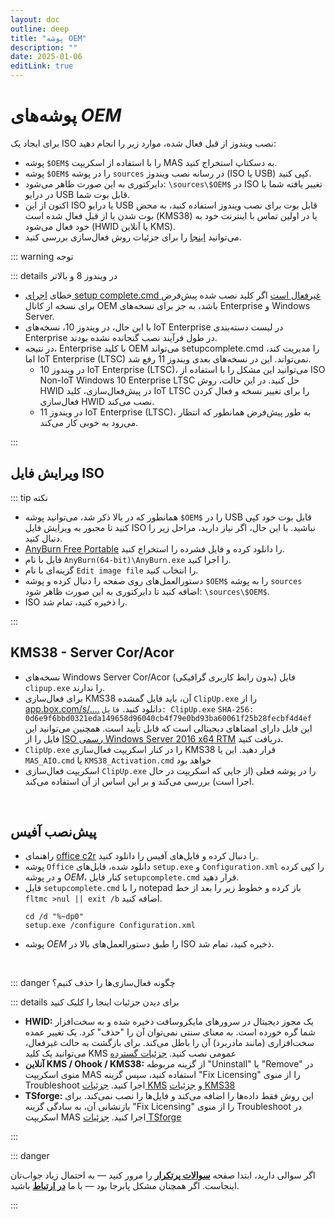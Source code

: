 ```yaml
---
layout: doc
outline: deep
title: "پوشه OEM"
description: ""
date: 2025-01-06
editLink: true
---
```


# پوشه‌های $OEM$

برای ایجاد یک ISO نصب ویندوز از قبل فعال شده، موارد زیر را انجام دهید:
-   پوشه `$OEM$` را با استفاده از اسکریپت MAS به دسکتاپ استخراج کنید.
-   پوشه `$OEM$` را در پوشه `sources` در رسانه نصب ویندوز (ISO یا USB) کپی کنید.
-   دایرکتوری به این صورت ظاهر می‌شود: `\sources\$OEM$` در ISO تغییر یافته شما یا در درایو USB قابل بوت شما.
-   اکنون از این ISO یا درایو USB قابل بوت برای نصب ویندوز استفاده کنید، به محض بوت شدن یا از قبل فعال شده است (KMS38) یا در اولین تماس با اینترنت خود به خود فعال می‌شود (HWID یا آنلاین KMS).
-   می‌توانید [اینجا][1] را برای جزئیات روش فعال‌سازی بررسی کنید.

::: warning توجه

::: details در ویندوز 8 و بالاتر

- خطای [اجرای setup complete.cmd غیرفعال است][2] اگر کلید نصب شده پیش‌فرض برای نسخه از کانال OEM باشد، به جز برای نسخه‌های Enterprise و Windows Server.
- با این حال، در ویندوز 10، نسخه‌های IoT Enterprise در لیست دسته‌بندی Enterprise در طول فرآیند نصب گنجانده نشده بودند.
- در نتیجه، Enterprise با کلید OEM می‌تواند setupcomplete.cmd را مدیریت کند، اما IoT Enterprise (LTSC) نمی‌تواند. این در نسخه‌های بعدی ویندوز 11 رفع شد.
    - در ویندوز 10 IoT Enterprise (LTSC)، می‌توانید این مشکل را با استفاده از ISO Non-IoT Windows 10 Enterprise LTSC حل کنید. در این حالت، روش HWID در پیش‌فعال‌سازی، کلید IoT LTSC را برای تغییر نسخه و فعال کردن فعال‌سازی HWID نصب می‌کند.
    - در ویندوز 11 IoT Enterprise (LTSC)، به طور پیش‌فرض همانطور که انتظار می‌رود به خوبی کار می‌کند.

:::

## ویرایش فایل ISO

::: tip  نکته

- همانطور که در بالا ذکر شد، می‌توانید پوشه `$OEM$` را در USB قابل بوت خود کپی کنید تا مجبور به ویرایش فایل ISO نباشید. با این حال، اگر نیاز دارید، مراحل زیر را دنبال کنید.
- [AnyBurn Free Portable][3] را دانلود کرده و فایل فشرده را استخراج کنید.
- فایل با نام `AnyBurn(64-bit)\AnyBurn.exe` را اجرا کنید.
- گزینه‌ای با نام `Edit image file` را انتخاب کنید.
- دستورالعمل‌های روی صفحه را دنبال کرده و پوشه `$OEM$` را به پوشه `sources` اضافه کنید تا دایرکتوری به این صورت ظاهر شود: `\sources\$OEM$`.
- ISO را ذخیره کنید، تمام شد.

:::

## KMS38 - Server Cor/Acor

-   نسخه‌های Windows Server Cor/Acor (بدون رابط کاربری گرافیکی) فایل `clipup.exe` را ندارند.
-   برای فعال‌سازی KMS38 آن، باید فایل گمشده `ClipUp.exe` را از [app.box.com/s/....][4] دانلود کنید.
    `فایل: ClipUp.exe`
    `SHA-256: 0d6e9f6bbd0321eda149658d96040cb4f79e0bd93ba60061f25b28fecbf4d4ef`
    این فایل دارای امضاهای دیجیتالی است که قابل تأیید است. همچنین می‌توانید این فایل را از [ISO رسمی Windows Server 2016 x64 RTM][5] دریافت کنید.
-   `ClipUp.exe` را در کنار اسکریپت فعال‌سازی KMS38 قرار دهید. این یا `MAS_AIO.cmd` یا `KMS38_Activation.cmd` خواهد بود
-   اسکریپت فعال‌سازی `ClipUp.exe` را در پوشه فعلی (از جایی که اسکریپت در حال اجرا است) بررسی می‌کند و بر این اساس از آن استفاده می‌کند.

</br>

##  پیش‌نصب آفیس

-	راهنمای [office c2r](./office_c2r) را دنبال کرده و فایل‌های آفیس را دانلود کنید.
- 	پوشه `Office` دانلود شده، فایل‌های `setup.exe` و `Configuration.xml` را کپی کرده و در پوشه $OEM$، کنار فایل `setupcomplete.cmd` قرار دهید.
-	فایل `setupcomplete.cmd` را با notepad باز کرده و خطوط زیر را بعد از خط `fltmc >nul || exit /b` اضافه کنید.
	```
	cd /d "%~dp0"
	setup.exe /configure Configuration.xml
	```
- 	پوشه $OEM$ را طبق دستورالعمل‌های بالا در ISO ذخیره کنید، تمام شد.

<br/>

::: danger چگونه فعال‌سازی‌ها را حذف کنیم؟

::: details  برای دیدن جزئیات اینجا را کلیک کنید

- **HWID:** یک مجوز دیجیتال در سرورهای مایکروسافت ذخیره شده و به سخت‌افزار شما گره خورده است. به معنای سنتی نمی‌توان آن را "حذف" کرد. یک تغییر عمده سخت‌افزاری (مانند مادربرد) آن را باطل می‌کند. برای بازگشت به حالت غیرفعال، می‌توانید یک کلید KMS عمومی نصب کنید. [جزئیات گسترده](./hwid)
- **آنلاین KMS / Ohook / KMS38:** از گزینه مربوطه "Uninstall" یا "Remove" در منوی اسکریپت MAS استفاده کنید، سپس گزینه "Fix Licensing" را از منوی Troubleshoot اجرا کنید. [جزئیات KMS](./kms) و [جزئیات KMS38](./kms38)
- **TSforge:** این روش فقط داده‌ها را اضافه می‌کند و فایل‌ها را نصب نمی‌کند. برای بازنشانی آن، به سادگی گزینه "Fix Licensing" را از منوی Troubleshoot در اسکریپت MAS اجرا کنید. [جزئیات TSforge](./tsforge)

:::

::: danger

اگر سوالی دارید، ابتدا صفحه [**سوالات پرتکرار**](./faq) را مرور کنید — به احتمال زیاد جواب‌تان اینجاست.
اگر همچنان مشکل پابرجا بود — با ما [**در ارتباط**](./troubleshoot) باشید.

:::

[1]: https://github.com/NiREvil/windows-activation

[2]: https://learn.microsoft.com/en-us/windows-hardware/manufacture/desktop/add-a-custom-script-to-windows-setup?view=windows-11#windows-setup-scripts

[3]: https://www.anyburn.com/download.php

[4]: https://app.box.com/s/cwoxub9tqyowhnyva6ign6qnogb6vk0o

[5]: https://download.microsoft.com/download/1/6/F/16FA20E6-4662-482A-920B-1A45CF5AAE3C/14393.0.160715-1616.RS1_RELEASE_SERVER_EVAL_X64FRE_EN-US.ISO

